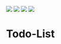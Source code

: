 <img src="https://img.shields.io/badge/react-000000?style=for-the-badge&logo=react&logoColor=white"> <img src="https://img.shields.io/badge/sass-000000?style=for-the-badge&logo=sass&logoColor=white"> <img src="https://img.shields.io/badge/classnames-000000?style=for-the-badge"> <img src="https://img.shields.io/badge/reacticons-000000?style=for-the-badge">

# Todo-List

